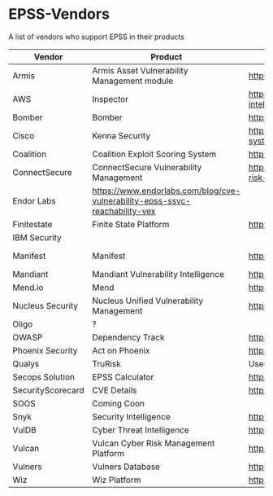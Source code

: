 # EPSS-Vendors
A list of vendors who support EPSS in their products

| Vendor | Product | Link | Notes |
| ----------- | ----------- | ----------- | ----------- |
| Armis | Armis Asset Vulnerability Management module | https://www.armis.com/integrations/exploit-prediction-scoring-system-epss/ |
| AWS | Inspector| https://aws.amazon.com/about-aws/whats-new/2023/07/amazon-inspector-vulnerability-intelligence-findings/ |
| Bomber| Bomber | https://github.com/devops-kung-fu/bomber |
| Cisco | Kenna Security | https://www.helpnetsecurity.com/2019/11/04/kenna-security-exploit-prediction-scoring-system/ |
| Coalition | Coalition Exploit Scoring System | https://ess.coalitioninc.com/ |
| ConnectSecure | ConnectSecure Vulnerability Management | https://connectsecure.com/news/product-update-epss-empowers-msps-to-tackle-high-risk-vulnerabilities |
| Endor Labs | https://www.endorlabs.com/blog/cve-vulnerability-epss-ssvc-reachability-vex |
| Finitestate | Finite State Platform | https://finitestate.io/products/finite-state-platform/ |
| IBM Security | 
| Manifest | Manifest | https://www.manifestcyber.com/blog/introducing-manifest | SBOM Management |
| Mandiant | Mandiant Vulnerability Intelligence | https://www.mandiant.com/resources/blog/enhanced-vulnerability-intelligence||
| Mend.io | Mend | https://docs.mend.io/bundle/sca_user_guide/page/view_epss_scores_for_container_images.html |
| Nucleus Security | Nucleus Unified Vulnerability Management| https://nucleussec.com/blog/what-is-epss/ |
| Oligo | ? |
| OWASP | Dependency Track | https://owasp.org/www-project/dependency-track |
|Phoenix Security|Act on Phoenix|https://phoenix.security/new-features-november-2022/|
| Qualys | TruRisk | Used as a variable in part of the TruRisk Score | |
| Secops Solution| EPSS Calculator | https://www.secopsolution.com/epss-calculator |
| SecurityScorecard | CVE Details | https://www.cvedetails.com/epss/epss-score-history.html |
| SOOS |Coming Coon|
| Snyk | Security Intelligence | https://snyk.io/blog/improved-risk-assessment-with-epss-scores-in-snyk/ |
|VulDB| Cyber Threat Intelligence |https://vuldb.com/?kb.epss||
| Vulcan | Vulcan Cyber Risk Management Platform | https://vulcan.io/blog/thinking-of-using-epss-heres-what-you-need-to-know/|
| Vulners | Vulners Database | https://vulners.com/search |
| Wiz | Wiz Platform | https://www.wiz.io/ |
